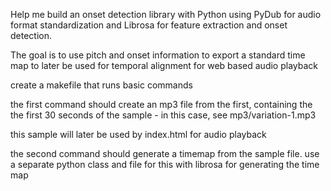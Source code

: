 Help me build an onset detection library with Python using PyDub for audio format standardization and Librosa for feature extraction and onset detection.

The goal is to use pitch and onset information to export a standard time map to later be used for temporal alignment for web based audio playback

create a makefile that runs basic commands

the first command should create an mp3 file from the first, containing the the first 30 seconds of the sample - in this case, see mp3/variation-1.mp3

this sample will later be used by index.html for audio playback

the second command should generate a timemap from the sample file. use a separate python class and file for this with librosa for generating the time map

